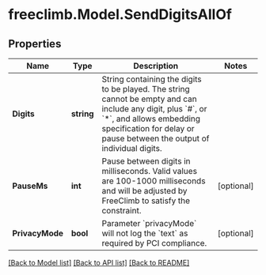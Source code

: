 # freeclimb.Model.SendDigitsAllOf

## Properties

Name | Type | Description | Notes
------------ | ------------- | ------------- | -------------
**Digits** | **string** | String containing the digits to be played. The string cannot be empty and can include any digit, plus &#x60;#&#x60;, or &#x60;*&#x60;, and allows embedding specification for delay or pause between the output of individual digits. | 
**PauseMs** | **int** | Pause between digits in milliseconds. Valid values are 100-1000 milliseconds and will be adjusted by FreeClimb to satisfy the constraint. | [optional] 
**PrivacyMode** | **bool** | Parameter &#x60;privacyMode&#x60; will not log the &#x60;text&#x60; as required by PCI compliance. | [optional] 

[[Back to Model list]](../README.md#documentation-for-models) [[Back to API list]](../README.md#documentation-for-api-endpoints) [[Back to README]](../README.md)

